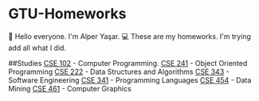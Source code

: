 # GTU-Homeworks
:wave: Hello everyone. I'm Alper Yaşar.
:computer: These are my homeworks.
I'm trying add all what I did.

##Studies
[CSE 102](https://github.com/alperyasar/GTU-Homeworks/tree/main/c-programming) - Computer Programming.
[CSE 241](https://github.com/alperyasar/GTU-Homeworks/tree/main/Object-oriented-Programming) - Object Oriented Programming
[CSE 222](https://github.com/alperyasar/GTU-Homeworks/tree/main/Data-Structure) - Data Structures and Algorithms
[CSE 343](https://github.com/alperyasar/GTU-Homeworks/tree/main/Software-Engineerings) - Software Engineering
[CSE 341](https://github.com/alperyasar/GTU-Homeworks/tree/main/Programming-Language) - Programming Languages
[CSE 454](https://github.com/alperyasar/GTU-Homeworks/tree/main/data-mining) - Data Mining
[CSE 461](https://github.com/alperyasar/GTU-Homeworks/tree/main/CSE_461_assignment1) - Computer Graphics
